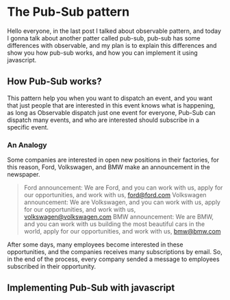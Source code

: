 # The Pub-Sub pattern

Hello everyone, in the last post I talked about observable pattern, and today I gonna talk about another patter called pub-sub, pub-sub has some differences with observable, and my plan is to explain this differences and show you how pub-sub works, and how you can implement it using javascript.

## How Pub-Sub works?

This pattern help you when you want to dispatch an event, and you want that just people that are interested in this event knows what is happening, as long as Observable dispatch just one event for everyone, Pub-Sub can dispatch many events, and who are interested should subscribe in a specific event.

### An Analogy

Some companies are interested in open new positions in their factories, for this reason, Ford, Volkswagen, and BMW make an announcement in the newspaper.

> Ford announcement: We are Ford, and you can work with us, apply for our opportunities, and work with us, ford@ford.com
> Volkswagen announcement: We are Volkswagen, and you can work with us, apply for our opportunities, and work with us, volkswagen@volkswagen.com
> BMW announcement: We are BMW, and you can work with us building the most beautiful cars in the world, apply for our opportunities, and work with us, bmw@bmw.com

After some days, many employees become interested in these opportunities, and the companies receives many subscriptions by email. So, in the end of the process, every company sended a message to employees subscribed in their opportunity.

## Implementing Pub-Sub with javascript
